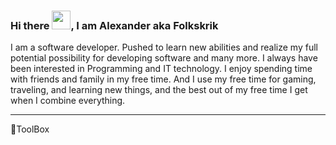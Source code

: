 ### Hi there <img src="https://raw.githubusercontent.com/MartinHeinz/MartinHeinz/master/wave.gif" width="30px">, I am Alexander aka Folkskrik

I am a software developer. Pushed to learn new abilities and realize my full potential possibility for developing software and many more. I always have been interested in Programming and IT technology.
I enjoy spending time with friends and family in my free time. And I use my free time for gaming, traveling, and learning new things, and the best out of my free time I get when I combine everything.

---

🧰ToolBox
     
<!--
**Folkskrik/Folkskrik** is a ✨ _special_ ✨ repository because its `README.md` (this file) appears on your GitHub profile.

Here are some ideas to get you started:

- 🔭 I’m currently working on ...
- 🌱 I’m currently learning ...
- 👯 I’m looking to collaborate on ...
- 🤔 I’m looking for help with ...
- 💬 Ask me about ...
- 📫 How to reach me: ...
- 😄 Pronouns: ...
- ⚡ Fun fact: ...
-->
